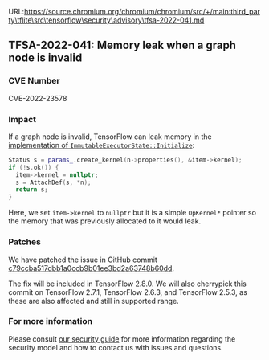 URL:https://source.chromium.org/chromium/chromium/src/+/main:third_party\tflite\src\tensorflow\security\advisory\tfsa-2022-041.md
## TFSA-2022-041: Memory leak when a graph node is invalid

### CVE Number
CVE-2022-23578

### Impact
If a graph node is invalid, TensorFlow can leak memory in the [implementation of `ImmutableExecutorState::Initialize`](https://github.com/tensorflow/tensorflow/blob/a1320ec1eac186da1d03f033109191f715b2b130/tensorflow/core/common_runtime/immutable_executor_state.cc#L84-L262):

```cc
Status s = params_.create_kernel(n->properties(), &item->kernel);
if (!s.ok()) {
  item->kernel = nullptr;
  s = AttachDef(s, *n);
  return s;
}
```

Here, we set `item->kernel` to `nullptr` but it is a simple `OpKernel*` pointer so the memory that was previously allocated to it would leak.

### Patches
We have patched the issue in GitHub commit [c79ccba517dbb1a0ccb9b01ee3bd2a63748b60dd](https://github.com/tensorflow/tensorflow/commit/c79ccba517dbb1a0ccb9b01ee3bd2a63748b60dd).

The fix will be included in TensorFlow 2.8.0. We will also cherrypick this commit on TensorFlow 2.7.1, TensorFlow 2.6.3, and TensorFlow 2.5.3, as these are also affected and still in supported range.

### For more information
Please consult [our security guide](https://github.com/tensorflow/tensorflow/blob/master/SECURITY.md) for more information regarding the security model and how to contact us with issues and questions.
